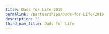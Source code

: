 ```yaml
---
title: Dads for Life 2019
permalink: /partnerships/Dads-for-Life/2019
description: ""
third_nav_title: Dads for Life
---
```

